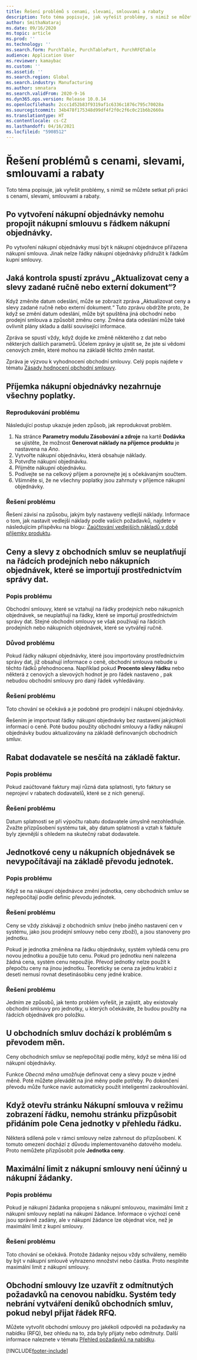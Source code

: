 ```yaml
---
title: Řešení problémů s cenami, slevami, smlouvami a rabaty
description: Toto téma popisuje, jak vyřešit problémy, s nimiž se můžete setkat při práci s cenami, slevami, smlouvami a rabaty.
author: SmithaNataraj
ms.date: 09/16/2020
ms.topic: article
ms.prod: ''
ms.technology: ''
ms.search.form: PurchTable, PurchTablePart, PurchRFQTable
audience: Application User
ms.reviewer: kamaybac
ms.custom: ''
ms.assetid: ''
ms.search.region: Global
ms.search.industry: Manufacturing
ms.author: smnatara
ms.search.validFrom: 2020-9-16
ms.dyn365.ops.version: Release 10.0.14
ms.openlocfilehash: 2ccc1d52b83f9319af1c6336c1876c795c70028a
ms.sourcegitcommit: 34b478f175348d99df4f2f0c2f6c0c21b6b2660a
ms.translationtype: HT
ms.contentlocale: cs-CZ
ms.lasthandoff: 04/16/2021
ms.locfileid: "5908512"
---
```

# <a name="troubleshoot-prices-discounts-agreements-and-rebates"></a>Řešení problémů s cenami, slevami, smlouvami a rabaty

Toto téma popisuje, jak vyřešit problémy, s nimiž se můžete setkat při práci s cenami, slevami, smlouvami a rabaty.

## <a name="i-cant-link-a-purchase-agreement-to-a-purchase-order-line-after-the-purchase-order-is-created"></a>Po vytvoření nákupní objednávky nemohu propojit nákupní smlouvu s řádkem nákupní objednávky.

Po vytvoření nákupní objednávky musí být k nákupní objednávce přiřazena nákupní smlouva. Jinak nelze řádky nákupní objednávky přidružit k řádkům kupní smlouvy.

## <a name="what-check-triggers-the-update-prices-and-discounts-entered-manually-or-external-document-message"></a>Jaká kontrola spustí zprávu „Aktualizovat ceny a slevy zadané ručně nebo externí dokument“?

Když změníte datum odeslání, může se zobrazit zpráva „Aktualizovat ceny a slevy zadané ručně nebo externí dokument.“ Tuto zprávu obdržíte proto, že když se změní datum odeslání, může být spuštěna jiná obchodní nebo prodejní smlouva a způsobit změnu ceny. Změna data odeslání může také ovlivnit plány skladu a další související informace.

Zpráva se spustí vždy, když dojde ke změně některého z dat nebo některých dalších parametrů. Účelem zprávy je ujistit se, že jste si vědomi cenových změn, které mohou na základě těchto změn nastat.

Zpráva je výzvou k vyhodnocení obchodní smlouvy. Celý popis najdete v tématu [Zásady hodnocení obchodní smlouvy](/dynamicsax-2012/appuser-itpro/trade-agreement-evaluation-policies-white-paper).

## <a name="a-purchase-order-receipt-doesnt-include-all-charges"></a>Příjemka nákupní objednávky nezahrnuje všechny poplatky.

### <a name="reproduce-the-issue"></a>Reprodukování problému

Následující postup ukazuje jeden způsob, jak reprodukovat problém.

1. Na stránce **Parametry modulu Zásobování a zdroje** na kartě **Dodávka** se ujistěte, že možnost **Generovat náklady na příjemce produktu** je nastavena na *Ano*.
1. Vytvořte nákupní objednávku, která obsahuje náklady.
1. Potvrďte nákupní objednávku.
1. Přijměte nákupní objednávku.
1. Podívejte se na celkový příjem a porovnejte jej s očekávaným součtem.
1. Všimněte si, že ne všechny poplatky jsou zahrnuty v příjemce nákupní objednávky.

### <a name="issue-resolution"></a>Řešení problému

Řešení závisí na způsobu, jakým byly nastaveny vedlejší náklady. Informace o tom, jak nastavit vedlejší náklady podle vašich požadavků, najdete v následujícím příspěvku na blogu: [Zaúčtování vedlejších nákladů v době příjemky produktu](https://cloudblogs.microsoft.com/dynamics365/no-audience/2014/11/11/post-misc-charges-at-time-of-product-receipt/).

## <a name="trade-agreement-prices-and-discounts-arent-applied-on-sales-or-purchase-order-lines-that-are-imported-through-data-management"></a>Ceny a slevy z obchodních smluv se neuplatňují na řádcích prodejních nebo nákupních objednávek, které se importují prostřednictvím správy dat.

### <a name="issue-description"></a>Popis problému

Obchodní smlouvy, které se vztahují na řádky prodejních nebo nákupních objednávek, se neuplatňují na řádky, které se importují prostřednictvím správy dat. Stejné obchodní smlouvy se však používají na řádcích prodejních nebo nákupních objednávek, které se vytvářejí ručně.

### <a name="reason-for-the-issue"></a>Důvod problému

Pokud řádky nákupní objednávky, které jsou importovány prostřednictvím správy dat, již obsahují informace o ceně, obchodní smlouva nebude u těchto řádků přehodnocena. Například pokud **Procento slevy řádku** nebo některá z cenových a slevových hodnot je pro řádek nastaveno , pak nebudou obchodní smlouvy pro daný řádek vyhledávány.

### <a name="issue-workaround"></a>Řešení problému

Toto chování se očekává a je podobné pro prodejní i nákupní objednávky.

Řešením je importovat řádky nákupní objednávky bez nastavení jakýchkoli informací o ceně. Poté budou použity obchodní smlouvy a řádky nákupní objednávky budou aktualizovány na základě definovaných obchodních smluv.

## <a name="a-vendor-rebate-isnt-cumulated-based-on-invoices"></a>Rabat dodavatele se nesčítá na základě faktur.

### <a name="issue-description"></a>Popis problému

Pokud zaúčtované faktury mají různá data splatnosti, tyto faktury se neprojeví v rabatech dodavatelů, které se z nich generují.

### <a name="issue-resolution"></a>Řešení problému

Datum splatnosti se při výpočtu rabatu dodavatele úmyslně nezohledňuje. Zvažte přizpůsobení systému tak, aby datum splatnosti a vztah k faktuře byly zjevnější s ohledem na skutečný rabat dodavatele.

## <a name="unit-prices-on-purchase-orders-arent-calculated-based-on-the-unit-conversion"></a>Jednotkové ceny u nákupních objednávek se nevypočítávají na základě převodu jednotek.

### <a name="issue-description"></a>Popis problému

Když se na nákupní objednávce změní jednotka, ceny obchodních smluv se nepřepočítají podle definic převodu jednotek.

### <a name="issue-resolution"></a>Řešení problému

Ceny se vždy získávají z obchodních smluv (nebo jiného nastavení cen v systému, jako jsou prodejní smlouvy nebo ceny zboží), a jsou stanoveny pro jednotku.

Pokud je jednotka změněna na řádku objednávky, systém vyhledá cenu pro novou jednotku a použije tuto cenu. Pokud pro jednotku není nalezena žádná cena, systém cenu nepoužije. Převod jednotky nelze použít k přepočtu ceny na jinou jednotku. Teoreticky se cena za jednu krabici z deseti nemusí rovnat desetinásobku ceny jedné krabice.

### <a name="issue-workaround"></a>Řešení problému

Jedním ze způsobů, jak tento problém vyřešit, je zajistit, aby existovaly obchodní smlouvy pro jednotky, u kterých očekáváte, že budou použity na řádcích objednávek pro položku.

## <a name="currency-conversion-issues-occur-with-trade-agreements"></a>U obchodních smluv dochází k problémům s převodem měn.

Ceny obchodních smluv se nepřepočítají podle měny, když se měna liší od nákupní objednávky.

Funkce *Obecná měna* umožňuje definovat ceny a slevy pouze v jedné měně. Poté můžete převádět na jiné měny podle potřeby. Po dokončení převodu může funkce navíc automaticky použít inteligentní zaokrouhlování.

## <a name="when-i-open-the-purchase-agreement-page-in-a-line-view-mode-i-cant-personalize-the-page-by-adding-the-price-unit-field-in-the-overview-of-the-line"></a>Když otevřu stránku Nákupní smlouva v režimu zobrazení řádku, nemohu stránku přizpůsobit přidáním pole Cena jednotky v přehledu řádku.

Některá sdílená pole v rámci smlouvy nelze zahrnout do přizpůsobení. K tomuto omezení dochází z důvodu implementovaného datového modelu. Proto nemůžete přizpůsobit pole **Jednotka ceny**.

## <a name="the-maximum-limit-from-a-purchase-agreement-isnt-effective-on-a-purchase-requisition"></a>Maximální limit z nákupní smlouvy není účinný u nákupní žádanky.

### <a name="issue-description"></a>Popis problému

Pokud je nákupní žádanka propojena s nákupní smlouvou, maximální limit z nákupní smlouvy neplatí na nákupní žádance. Informace o výchozí ceně jsou správně zadány, ale v nákupní žádance lze objednat více, než je maximální limit z kupní smlouvy.

### <a name="issue-resolution"></a>Řešení problému

Toto chování se očekává. Protože žádanky nejsou vždy schváleny, nemělo by být v nákupní smlouvě vyhrazeno množství nebo částka. Proto nesplníte maximální limit z nákupní smlouvy.

## <a name="trade-agreements-can-be-created-from-rejected-rfqs-therefore-the-system-doesnt-prevent-trade-agreement-journals-from-being-created-if-the-rfq-line-hasnt-been-accepted"></a>Obchodní smlouvy lze uzavřít z odmítnutých požadavků na cenovou nabídku. Systém tedy nebrání vytváření deníků obchodních smluv, pokud nebyl přijat řádek RFQ.

Můžete vytvořit obchodní smlouvy pro jakékoli odpovědi na požadavky na nabídku (RFQ), bez ohledu na to, zda byly přijaty nebo odmítnuty. Další informace naleznete v tématu [Přehled požadavků na nabídku](request-quotations.md).



[!INCLUDE[footer-include](../../includes/footer-banner.md)]